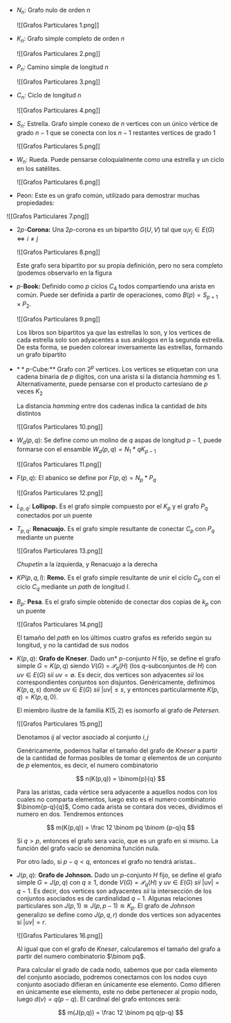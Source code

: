 - $N_n:$ Grafo nulo de orden $n$

	![[Grafos Particulares 1.png]]

- $K_n:$ Grafo simple completo de orden $n$

	![[Grafos Particulares 2.png]]

- $P_n:$ Camino simple de longitud $n$

	![[Grafos Particulares 3.png]]

- $C_n:$ Ciclo de longitud $n$

	![[Grafos Particulares 4.png]]

- $S_n:$ Estrella. Grafo simple conexo de $n$ vertices con un único vértice de grado $n-1$ que se conecta con los $n{-}1$ restantes vertices de grado $1$

	![[Grafos Particulares 5.png]]

- $W_n:$ Rueda. Puede pensarse coloquialmente como una estrella y un ciclo en los satélites.

	![[Grafos Particulares 6.png]]

- $\text{Peon}$: Este es un grafo común, utilizado para demostrar muchas propiedades:

![[Grafos Particulares 7.png]]

- $2p$-**Corona:** Una $2p$-corona es un bipartito $G(U, V)$ tal que $u_iv_j \in E(G) \iff i\neq j$

	![[Grafos Particulares 8.png]]

	Este grafo sera bipartito por su propia definición, pero no sera completo (podemos observarlo en la figura

- $p$-**Book:** Definido como $p$ ciclos $C_4$ todos compartiendo una arista en común. Puede ser definida a partir de operaciones, como $B(p) = S_{p+1} \times P_2$.

	![[Grafos Particulares 9.png]]

	Los libros son bipartitos ya que las estrellas lo son, y los vertices de cada estrella solo son adyacentes a sus análogos en la segunda estrella. De esta forma, se pueden colorear inversamente las estrellas, formando un grafo bipartito

- $**p$-Cube:** Grafo con $2^p$ vertices. Los vertices se etiquetan con una cadena binaria de $p$ digitos, con una arista si la distancia *hamming* es 1. Alternativamente, puede pensarse con el producto cartesiano de $p$ veces $K_2$

	La distancia *hamming* entre dos cadenas indica la cantidad de *bits* distintos

	![[Grafos Particulares 10.png]]

- $W_d(p,q):$ Se define como un molino de $q$ aspas de longitud $p-1$, puede formarse con el ensamble $W_d(p,q) = N_1 * qK_{p-1}$

	![[Grafos Particulares 11.png]]

- $F(p,q):$ El abanico se define por $F(p,q) = N_p * P_q$

	![[Grafos Particulares 12.png]]

- $L_{p,q}:$ **Lollipop.** Es el grafo simple compuesto por el $K_p$ y el grafo $P_q$ conectados por un puente
- $T_{p,q}:$ **Renacuajo.** Es el grafo simple resultante de conectar $C_p$ con $P_q$ mediante un puente

	![[Grafos Particulares 13.png]]

	*Chupetín* a la izquierda, y Renacuajo a la derecha

- $KP(p,q,l):$ **Remo.** Es el grafo simple resultante de unir el ciclo $C_p$ con el ciclo $C_q$ mediante un *path* de longitud $l$.
- $B_p:$ **Pesa**. Es el grafo simple obtenido de conectar dos copias de $k_p$ con un puente

	![[Grafos Particulares 14.png]]

	El tamaño del *path* en los últimos cuatro grafos es referido según su longitud, y no la cantidad de sus nodos

- $K(p,q):$ **Grafo de Kneser**. Dado un* $p$-conjunto $H$ fijo, se define el grafo simple $G = K(p,q)$ siendo $V(G)$ = $\mathcal{P}_q(H)$ (los $q$-subconjuntos de $H$) con $uv \in E(G)$ *sii* $uv = \emptyset$. Es decir, dos vertices son adyacentes *sii* los correspondientes conjuntos son disjuntos. Genéricamente, definimos $K(p,q,s)$ donde $uv \in E(G)$ *sii* $|uv| \leq s$, y entonces particularmente $K(p,q) = K(p,q,0)$.

	El miembro ilustre de la familia $K(5,2)$ es isomorfo al grafo de *Petersen.*

	![[Grafos Particulares 15.png]]

	Denotamos $ij$ al vector asociado al conjunto ${i, j}$

	Genéricamente, podemos hallar el tamaño del grafo de *Kneser* a partir de la cantidad de formas posibles de tomar $q$ elementos de un conjunto de $p$ elementos, es decir, el numero combinatorio

	$$
    n(K(p,q)) = \binom{p}{q}
    $$

	Para las aristas, cada vértice sera adyacente a aquellos nodos con los cuales no comparta elementos, luego esto es el numero combinatorio $\binom{p-q}{q}$, Como cada arista se contara dos veces, dividimos el numero en dos. Tendremos entonces

	$$
    m(K(p,q)) = \frac 12 \binom pq \binom {p-q}q
    $$

	Si $q > p$, entonces el grafo sera vacío, que es un grafo en si mismo. La función del grafo vacío se denomina función nula.

	Por otro lado, si $p - q < q$, entonces el grafo no tendrá aristas..

- $J(p,q):$ **Grafo de Johnson.** Dado un $p$-conjunto $H$ fijo, se define el grafo simple $G = J(p,q)$ con $q \geq 1$, donde $V(G) = \mathcal P_q(H)$ y $uv \in E(G)$ *sii* $|uv| = q-1$. Es decir, dos vertices son adyacentes *sii* la intersección de los conjuntos asociados es de cardinalidad $q-1$. Algunas relaciones particulares son $J(p, 1) \cong J(p, p-1) \cong K_p$. El grafo de *Johnson* generalizo se define como $J(p,q,r)$ donde dos vertices son adyacentes si $|uv| = r$.

	![[Grafos Particulares 16.png]]

	Al igual que con el grafo de *Kneser*, calcularemos el tamaño del grafo a partir del numero combinatorio $\binom pq$.

	Para calcular el grado de cada nodo, sabemos que por cada elemento del conjunto asociado, podremos conectarnos con los nodos cuyo conjunto asociado difieran en únicamente ese elemento. Como difieren en únicamente ese elemento, este no debe pertenecer al propio nodo, luego $d(v) = q(p-q)$. El cardinal del grafo entonces será:

	$$
    m(J(p,q)) = \frac 12 \binom pq q(p-q)
    $$
